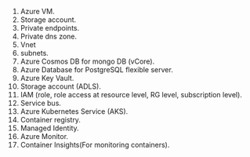 1. Azure VM.
2. Storage account.
3. Private endpoints.
4. Private dns zone.
5. Vnet
6. subnets.
7. Azure Cosmos DB for mongo DB (vCore).
8. Azure Database for PostgreSQL flexible server.
9. Azure Key Vault.
10. Storage account (ADLS).
11. IAM (role, role access at resource level, RG level, subscription level).
12. Service bus.
13. Azure Kubernetes Service (AKS).
14. Container registry.
15. Managed Identity.
16. Azure Monitor.
17. Container Insights(For monitoring containers).
